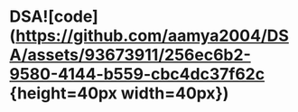# DSA![code](https://github.com/aamya2004/DSA/assets/93673911/256ec6b2-9580-4144-b559-cbc4dc37f62c {height=40px width=40px})
